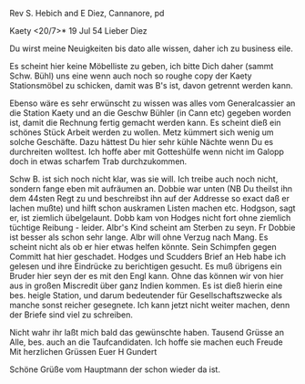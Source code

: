 Rev S. Hebich and E Diez, Cannanore, pd

 Kaety <20/7>* 19 Jul 54
Lieber Diez

Du wirst meine Neuigkeiten bis dato alle wissen, daher ich zu business eile.

Es scheint hier keine Möbelliste zu geben, ich bitte Dich daher (sammt Schw. Bühl) uns eine wenn auch noch so roughe copy der Kaety Stationsmöbel zu schicken, damit was B's ist, davon getrennt werden kann.

Ebenso wäre es sehr erwünscht zu wissen was alles vom Generalcassier an die Station Kaety und an die Geschw Bühler (in Cann etc) gegeben worden ist, damit die Rechnung fertig gemacht werden kann. Es scheint dieß ein schönes Stück Arbeit werden zu wollen. Metz kümmert sich wenig um solche Geschäfte. Dazu hättest Du hier sehr kühle Nächte wenn Du es durchreiten wolltest. Ich hoffe aber mit Gotteshülfe wenn nicht im Galopp doch in etwas scharfem Trab durchzukommen.

Schw B. ist sich noch nicht klar, was sie will. Ich treibe auch noch nicht, sondern fange eben mit aufräumen an. Dobbie war unten (NB Du theilst ihn dem 44sten Regt zu und beschreibst ihn auf der Addresse so exact daß er lachen mußte) und hilft schon auskramen Listen machen etc. Hodgson, sagt er, ist ziemlich übelgelaunt. Dobb kam von Hodges nicht fort ohne ziemlich tüchtige Reibung - leider. Albr's Kind scheint am Sterben zu seyn. Fr Dobbie ist besser als schon sehr lange. Albr will ohne Verzug nach Mang. Es scheint nicht als ob er hier etwas helfen könnte. Sein Schimpfen gegen Committ hat hier geschadet. Hodges und Scudders Brief an Heb habe ich gelesen und ihre Eindrücke zu berichtigen gesucht. Es muß übrigens ein Bruder hier seyn der es mit den Engl kann. Ohne das können wir von hier aus in großen Miscredit über ganz Indien kommen. Es ist dieß hierin eine bes. heigle Station, und darum bedeutender für Gesellschaftszwecke als manche sonst reicher gesegnete. Ich kann jetzt nicht weiter machen, denn der Briefe sind viel zu schreiben.

Nicht wahr ihr laßt mich bald das gewünschte haben. Tausend Grüsse an Alle, bes. auch an die Taufcandidaten. Ich hoffe sie machen euch Freude 
 Mit herzlichen Grüssen
 Euer H Gundert

Schöne Grüße vom Hauptmann der schon wieder da ist.

